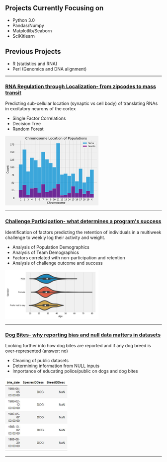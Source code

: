 ## Projects Currently Focusing on 

* Python 3.0 
* Pandas/Numpy
* Matplotlib/Seaborn
* SciKitlearn 

## Previous Projects

* R (statistics and RNA) 
* Perl (Genomics and DNA alignment) 

---

### [RNA Regulation through Localization- from zipcodes to mass transit](https://github.com/RebeccaOC/SynapticRNA_Regulation) 

Predicting sub-cellular location (synaptic vs cell body) of translating RNAs in excitatory neurons of the cortex 
 
  * Single Factor Correlations
  * Decision Tree
  * Random Forest
  
 <p align="left">
 <img width="300px" src="Chromosomes.png">
 </p>
  

---

### [Challenge Participation- what determines a program's success](https://github.com/RebeccaOC/Program_Success)

Identification of factors predicting the retention of individuals in a multiweek challenge to weekly log their activity and weight.

  * Analysis of Population Demographics 
  * Analysis of Team Demographics
  * Factors correlated with non-participation and retention
  * Analysis of challenge outcome and success 
  
 <p align="left">
 <img width="300px" src="Gender.jpg">
 </p>
  


----

### [Dog Bites- why reporting bias and null data matters in datasets](https://github.com/RebeccaOC/Dog_Bites)

Looking further into how dog bites are reported and if any dog breed is over-represented (answer: no) 

  * Cleaning of public datasets 
  * Determining information from NULL inputs 
  * Importance of educating police/public on dogs and dog bites
 
 <p align="left">
 <img width="200px" src="NaN.JPG">
 </p>
 
 ---
  
